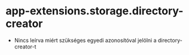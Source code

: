 
# app-extensions.storage.directory-creator
- Nincs leírva miért szükséges egyedi azonosítóval jelölni a directory-creator-t

